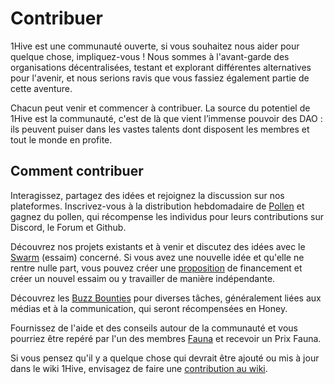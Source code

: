 # Contribuer

1Hive est une communauté ouverte, si vous souhaitez nous aider pour quelque chose, impliquez-vous ! Nous sommes à l'avant-garde des organisations décentralisées, testant et explorant différentes alternatives pour l'avenir, et nous serions ravis que vous fassiez également partie de cette aventure. 

Chacun peut venir et commencer à contribuer. La source du potentiel de 1Hive est la communauté, c'est de là que vient l’immense pouvoir des DAO : ils peuvent puiser dans les vastes talents dont disposent les membres et tout le monde en profite.

## **Comment contribuer**

Interagissez, partagez des idées et rejoignez la discussion sur nos plateformes. Inscrivez-vous à la distribution hebdomadaire de [Pollen](https://wiki.1hive.org/v/francais/getting-started/pollen) et gagnez du pollen, qui récompense les individus pour leurs contributions sur Discord, le Forum et Github.

Découvrez nos projets existants et à venir et discutez des idées avec le [Swarm](https://wiki.1hive.org/v/francais/community/swarms) \(essaim\) concerné. Si vous avez une nouvelle idée et qu'elle ne rentre nulle part, vous pouvez créer une [proposition](https://wiki.1hive.org/v/francais/projects/honey/participation) de financement et créer un nouvel essaim ou y travailler de manière indépendante.

Découvrez les [Buzz Bounties](https://wiki.1hive.org/v/francais/community/media/buzz-bounty) pour diverses tâches, généralement liées aux médias et à la communication, qui seront récompensées en Honey.

Fournissez de l'aide et des conseils autour de la communauté et vous pourriez être repéré par l'un des membres [Fauna](https://wiki.1hive.org/v/francais/community/swarms/fauna) et recevoir un Prix Fauna.

Si vous pensez qu'il y a quelque chose qui devrait être ajouté ou mis à jour dans le wiki 1Hive, envisagez de faire une [contribution au wiki](https://wiki.1hive.org/v/francais/guides/wiki-contribution).

